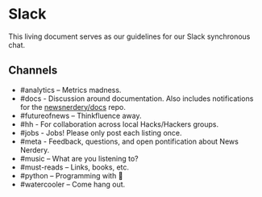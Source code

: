 # Slack

This living document serves as our guidelines for our Slack synchronous chat.

## Channels
* #analytics – Metrics madness.
* #docs - Discussion around documentation. Also includes notifications for the [newsnerdery/docs](https://github.com/newsnerdery/docs) repo.
* #futureofnews – Thinkfluence away.
* #hh - For collaboration across local Hacks/Hackers groups.
* #jobs - Jobs! Please only post each listing once.
* #meta - Feedback, questions, and open pontification about News Nerdery.
* #music – What are you listening to?
* #must-reads – Links, books, etc.
* #python – Programming with :snake:
* #watercooler – Come hang out.
